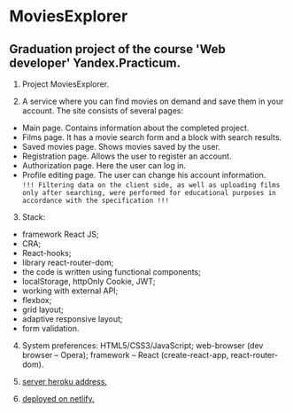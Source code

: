 # MoviesExplorer

## Graduation project of the course 'Web developer' Yandex.Practicum.

1. Project MoviesExplorer.

2. A service where you can find movies on demand and save them in your account.
The site consists of several pages:
- Main page. Contains information about the completed project.
- Films page. It has a movie search form and a block with search results.
- Saved movies page. Shows movies saved by the user.
- Registration page. Allows the user to register an account.
- Authorization page. Here the user can log in.
- Profile editing page. The user can change his account information.<br>
`!!! Filtering data on the client side, as well as uploading films only after searching, were performed for educational purposes in accordance with the specification !!!`

3. Stack:
  - framework React JS;
  - CRA;
  - React-hooks;
  - library react-router-dom;
  - the code is written using functional components;
  - localStorage, httpOnly Cookie, JWT;
  - working with external API;
  - flexbox;
  - grid layout;
  - adaptive responsive layout;
  - form validation.

4. System preferences: HTML5/CSS3/JavaScript; web-browser (dev browser – Opera); framework – React (create-react-app, react-router-dom).

5. [server heroku address.](https://antoshkow-movies-explorer-api-a0c3f1feb873.herokuapp.com/ "server heroku address.")

6. [deployed on netlify.](https://antoshkow-movies-explorer.netlify.app/ "deployed on netlify.")
